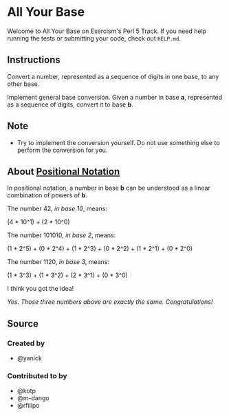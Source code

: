 # All Your Base

Welcome to All Your Base on Exercism's Perl 5 Track.
If you need help running the tests or submitting your code, check out `HELP.md`.

## Instructions

Convert a number, represented as a sequence of digits in one base, to any other base.

Implement general base conversion. Given a number in base **a**,
represented as a sequence of digits, convert it to base **b**.

## Note

- Try to implement the conversion yourself.
  Do not use something else to perform the conversion for you.

## About [Positional Notation](https://en.wikipedia.org/wiki/Positional_notation)

In positional notation, a number in base **b** can be understood as a linear
combination of powers of **b**.

The number 42, *in base 10*, means:

(4 \* 10^1) + (2 \* 10^0)

The number 101010, *in base 2*, means:

(1 \* 2^5) + (0 \* 2^4) + (1 \* 2^3) + (0 \* 2^2) + (1 \* 2^1) + (0 \* 2^0)

The number 1120, *in base 3*, means:

(1 \* 3^3) + (1 \* 3^2) + (2 \* 3^1) + (0 \* 3^0)

I think you got the idea!

*Yes. Those three numbers above are exactly the same. Congratulations!*

## Source

### Created by

- @yanick

### Contributed to by

- @kotp
- @m-dango
- @rfilipo